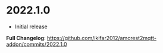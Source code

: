 # 2022.1.0

- Initial release

**Full Changelog**: https://github.com/ikifar2012/amcrest2mqtt-addon/commits/2022.1.0